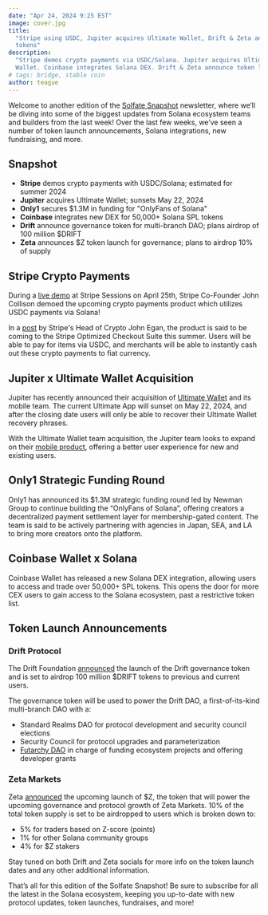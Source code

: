 ```yaml
---
date: "Apr 24, 2024 9:25 EST"
image: cover.jpg
title:
  "Stripe using USDC, Jupiter acquires Ultimate Wallet, Drift & Zeta announce
  tokens"
description:
  "Stripe demos crypto payments via USDC/Solana. Jupiter acquires Ultimate
  Wallet. Coinbase integrates Solana DEX. Drift & Zeta announce token launches."
# tags: bridge, stable coin
author: teague
---
```


Welcome to another edition of the [Solfate Snapshot](/snapshot) newsletter,
where we’ll be diving into some of the biggest updates from Solana ecosystem
teams and builders from the last week! Over the last few weeks, we’ve seen a
number of token launch announcements, Solana integrations, new fundraising, and
more.

## Snapshot

- **Stripe** demos crypto payments with USDC/Solana; estimated for summer 2024
- **Jupiter** acquires Ultimate Wallet; sunsets May 22, 2024
- **Only1** secures $1.3M in funding for "OnlyFans of Solana"
- **Coinbase** integrates new DEX for 50,000+ Solana SPL tokens
- **Drift** announce governance token for multi-branch DAO; plans airdrop of 100
  million $DRIFT
- **Zeta** announces $Z token launch for governance; plans to airdrop 10% of
  supply

## Stripe Crypto Payments

During a
[live demo](https://www.linkedin.com/feed/update/urn:li:activity:7189327311895232515/)
at Stripe Sessions on April 25th, Stripe Co-Founder John Collison demoed the
upcoming crypto payments product which utilizes USDC payments via Solana!

In a
[post](https://www.linkedin.com/posts/john3gan_crypto-payments-are-back-on-stripe-were-activity-7189327311895232515-lf0r?utm_source=share&utm_medium=member_desktop)
by Stripe's Head of Crypto John Egan, the product is said to be coming to the
Stripe Optimized Checkout Suite this summer. Users will be able to pay for items
via USDC, and merchants will be able to instantly cash out these crypto payments
to fiat currency.

## Jupiter x Ultimate Wallet Acquisition

Jupiter has recently announced their acquisition of
[Ultimate Wallet](https://twitter.com/UltimateApp) and its mobile team. The
current Ultimate App will sunset on May 22, 2024, and after the closing date
users will only be able to recover their Ultimate Wallet recovery phrases.

With the Ultimate Wallet team acquisition, the Jupiter team looks to expand on
their
[mobile product](https://twitter.com/JupiterExchange/status/1782763931292889561),
offering a better user experience for new and existing users.

## Only1 Strategic Funding Round

Only1 has announced its $1.3M strategic funding round led by Newman Group to
continue building the “OnlyFans of Solana”, offering creators a decentralized
payment settlement layer for membership-gated content. The team is said to be
actively partnering with agencies in Japan, SEA, and LA to bring more creators
onto the platform.

## Coinbase Wallet x Solana

Coinbase Wallet has released a new Solana DEX integration, allowing users to
access and trade over 50,000+ SPL tokens. This opens the door for more CEX users
to gain access to the Solana ecosystem, past a restrictive token list.

## Token Launch Announcements

### Drift Protocol

The Drift Foundation
[announced](https://twitter.com/DriftFDN/status/1780213283095552507) the launch
of the Drift governance token and is set to airdrop 100 million $DRIFT tokens to
previous and current users.

The governance token will be used to power the Drift DAO, a first-of-its-kind
multi-branch DAO with a:

- Standard Realms DAO for protocol development and security council elections
- Security Council for protocol upgrades and parameterization
- [Futarchy DAO](/content/blog/articles/futarchy-and-metadao.md) in charge of
  funding ecosystem projects and offering developer grants

### Zeta Markets

Zeta [announced](https://twitter.com/ZetaMarkets/status/1777710932308750697) the
upcoming launch of $Z, the token that will power the upcoming governance and
protocol growth of Zeta Markets. 10% of the total token supply is set to be
airdropped to users which is broken down to:

- 5% for traders based on Z-score (points)
- 1% for other Solana community groups
- 4% for $Z stakers

Stay tuned on both Drift and Zeta socials for more info on the token launch
dates and any other additional information.

That’s all for this edition of the Solfate Snapshot! Be sure to subscribe for
all the latest in the Solana ecosystem, keeping you up-to-date with new protocol
updates, token launches, fundraises, and more!

